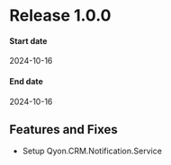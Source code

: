 # Release 1.0.0

#### Start date

2024-10-16

#### End date

2024-10-16

## Features and Fixes

- Setup Qyon.CRM.Notification.Service
